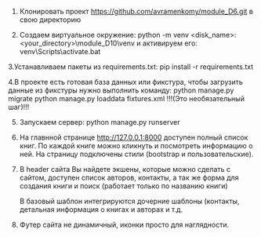 1. Клонировать проект https://github.com/avramenkomy/module_D6.git в свою директорию

2. Создаем виртуальное окружение: 
    python -m venv <disk_name>:<your_directory>\module_D10\venv и активируем его: venv\Scripts\activate.bat
    
3.Устанавливаем пакеты из requirements.txt: pip install -r requirements.txt

4.В проекте есть готовая база данных или фикстура, чтобы загрузить данные из фикстуры 
  нужно выполнить команду: 
    python manage.py migrate python manage.py loaddata fixtures.xml !!!(Это необязательный шаг)!!!
        
5. Запускаем сервер: python manage.py runserver

6. На главнной странице http://127.0.0.1:8000 доступен полный список книг. По каждой книге можно кликнуть и посмотреть информацию о ней.
   На страницу подключены стили (bootstrap и пользовательские).

7. В header сайта Вы найдете экшены, которые можно сделать с сайтом, доступен список авторов, контакты, а так же форма для создания книги
   и поиск (работает только по названию книги)
   
   В базовый шаблон интегрируются дочерние шаблоны (контакты, детальная информация о книгах и авторах и т.д.
   
8. Футер сайта не динамичный, иконки просто для наглядности.